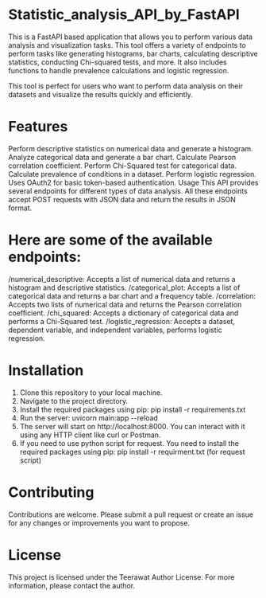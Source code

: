 # Statistic_analysis_API_by_FastAPI

This is a FastAPI based application that allows you to perform various data analysis and visualization tasks. This tool offers a variety of endpoints to perform tasks like generating histograms, bar charts, calculating descriptive statistics, conducting Chi-squared tests, and more. It also includes functions to handle prevalence calculations and logistic regression.

This tool is perfect for users who want to perform data analysis on their datasets and visualize the results quickly and efficiently.

# Features
Perform descriptive statistics on numerical data and generate a histogram.
Analyze categorical data and generate a bar chart.
Calculate Pearson correlation coefficient.
Perform Chi-Squared test for categorical data.
Calculate prevalence of conditions in a dataset.
Perform logistic regression.
Uses OAuth2 for basic token-based authentication.
Usage
This API provides several endpoints for different types of data analysis. All these endpoints accept POST requests with JSON data and return the results in JSON format.

# Here are some of the available endpoints:

/numerical_descriptive: Accepts a list of numerical data and returns a histogram and descriptive statistics.
/categorical_plot: Accepts a list of categorical data and returns a bar chart and a frequency table.
/correlation: Accepts two lists of numerical data and returns the Pearson correlation coefficient.
/chi_squared: Accepts a dictionary of categorical data and performs a Chi-Squared test.
/logistic_regression: Accepts a dataset, dependent variable, and independent variables, performs logistic regression. 

# Installation
1. Clone this repository to your local machine.
2. Navigate to the project directory.
3. Install the required packages using pip: pip install -r requirements.txt
4. Run the server: uvicorn main:app --reload
5. The server will start on http://localhost:8000. You can interact with it using any HTTP client like curl or Postman.
6. If you need to use python script for request. You need to install the required packages using pip: pip install -r requirment.txt (for request script)

# Contributing
Contributions are welcome. Please submit a pull request or create an issue for any changes or improvements you want to propose.

# License
This project is licensed under the Teerawat Author License. For more information, please contact the author.
